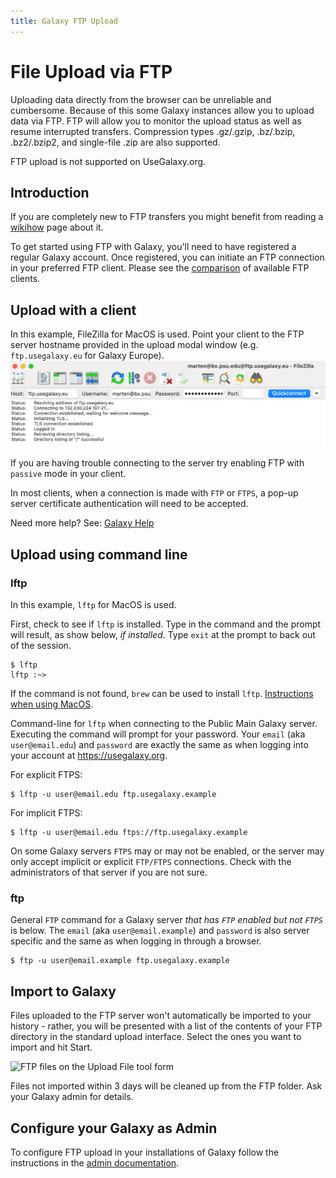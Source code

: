 ```yaml
---
title: Galaxy FTP Upload
---
```


# File Upload via FTP

Uploading data directly from the browser can be unreliable and cumbersome.
Because of this some Galaxy instances allow you to upload data via FTP.
FTP will allow you to monitor the upload status as well as resume interrupted transfers.
Compression types .gz/.gzip, .bz/.bzip, .bz2/.bzip2, and single-file .zip are also supported.

<div class="alert alert-info trim-p" role="alert">
FTP upload is not supported on UseGalaxy.org.
</div>

## Introduction

If you are completely new to FTP transfers you might benefit from reading a [wikihow](https://www.wikihow.com/Use-FTP) page about it.

To get started using FTP with Galaxy, you'll need to have registered a regular Galaxy account. Once registered, you can initiate an FTP connection in your preferred FTP
client. Please see the [comparison](https://en.wikipedia.org/wiki/Comparison_of_FTP_client_software) of available FTP clients.

## Upload with a client

In this example, FileZilla for MacOS is used. Point your client to the FTP server hostname provided in the upload modal window (e.g. `ftp.usegalaxy.eu` for Galaxy Europe).
![FTP client connection details](./ftp-connect.png)

If you are having trouble connecting to the server try enabling FTP with `passive` mode in your client. 

In most clients, when a connection is made with `FTP` or `FTPS`, a pop-up server certificate authentication will need to be accepted.

Need more help? See: [Galaxy Help](https://help.galaxyproject.org/)

## Upload using command line

### lftp
In this example, `lftp` for MacOS is used.

First, check to see if `lftp` is installed. Type in the command and the prompt will result, as show below, *if installed*. Type `exit` at the prompt to back out of the session.

```
$ lftp
lftp :~>
```

If the command is not found, `brew` can be used to install `lftp`. [Instructions when using MacOS](http://macappstore.org/lftp/).

Command-line for `lftp` when connecting to the Public Main Galaxy server. Executing the command will prompt for your password. Your `email` (aka `user@email.edu`) and `password` are exactly the same as when logging into your account at https://usegalaxy.org.

For explicit FTPS:

```
$ lftp -u user@email.edu ftp.usegalaxy.example
```

For implicit FTPS:

```
$ lftp -u user@email.edu ftps://ftp.usegalaxy.example
```

On some Galaxy servers `FTPS` may or may not be enabled, or the server may only accept implicit or explicit `FTP/FTPS` connections. Check with the administrators of that server if you are not sure.

### ftp

General `FTP` command for a Galaxy server *that has `FTP` enabled but not `FTPS`* is below. The `email` (aka `user@email.example`) and `password` is also server specific and the same as when logging in through a browser.

```
$ ftp -u user@email.example ftp.usegalaxy.example
```


## Import to Galaxy

Files uploaded to the FTP server won't automatically be imported to your history -
rather, you will be presented with a list of the contents of your FTP directory
in the standard upload interface. Select the ones you want to import and hit Start.

![FTP files on the Upload File tool form](./ftp-select.png)

<div class="alert alert-info" role="alert">
Files not imported within 3 days will be cleaned up from the FTP folder. Ask your Galaxy admin for details. 
</div>

## Configure your Galaxy as Admin

To configure FTP upload in your installations of Galaxy follow the instructions in the [admin documentation](https://docs.galaxyproject.org/en/master/admin/special_topics/ftp.html).
